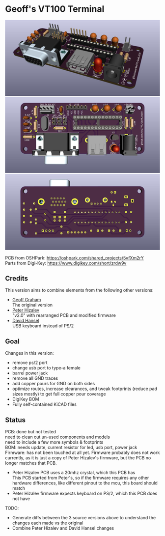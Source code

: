 # Geoff's VT100 Terminal
![](Geoff_vt100_1.jpg)  
![](Geoff_vt100_2.jpg)  
![](Geoff_vt100_3.jpg)

PCB from OSHPark: <https://oshpark.com/shared_projects/5vfXm2rY>  
Parts from Digi-Key: <https://www.digikey.com/short/zrdw9v>

## Credits
This version aims to combine elements from the following other versions:

* [Geoff Graham](https://geoffg.net/terminal.html)  
 The original version  
* [Peter Hizalev](https://github.com/petrohi/terminal)  
 "v2.0" with rearranged PCB and modified firmware  
* [David Hansel](https://github.com/dhansel/TerminalUSB)   
 USB keyboard instead of PS/2  

## Goal
Changes in this version:
 - remove ps/2 port
 - change usb port to type-a female
 - barrel power jack
 - remove all GND traces
 - add copper pours for GND on both sides
 - optimize routes, increase clearances, and tweak footprints (reduce pad sizes mostly)
  to get full copper pour coverage  
 - DigiKey BOM
 - Fully self-contained KiCAD files

## Status
 PCB: done but not tested  
  need to clean out un-used components and models  
  need to include a few more symbols & footprints  
 BOM: needs update, current resistor for led, usb port, power jack  
 Firmware: has not been touched at all yet. Firmware probably does not work currently, as it is just a copy of Peter Hizalev's firmware, but the PCB no longer matches that PCB.  
  - Peter Hizalev PCB uses a 20mhz crystal, which this PCB has  
    This PCB started from Peter's, so if the firmware requires any other hardware differences, like different pinout to the mcu, this board should match  
  - Peter Hizalev firmware expects keyboard on PS/2, which this PCB does not have  

 TODO:  
  - Generate diffs between the 3 source versions above to understand the changes each made vs the original  
  - Combine Peter Hizalev and David Hansel changes  
 
